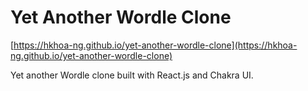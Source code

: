 # Yet Another Wordle Clone

[https://hkhoa-ng.github.io/yet-another-wordle-clone](https://hkhoa-ng.github.io/yet-another-wordle-clone)

Yet another Wordle clone built with React.js and Chakra UI.
